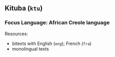 ## Kituba (`ktu`)

### Focus Language: African Creole language

Resources:
 - bitexts with English (`eng`); French (`fra`)
 - monolingual texts